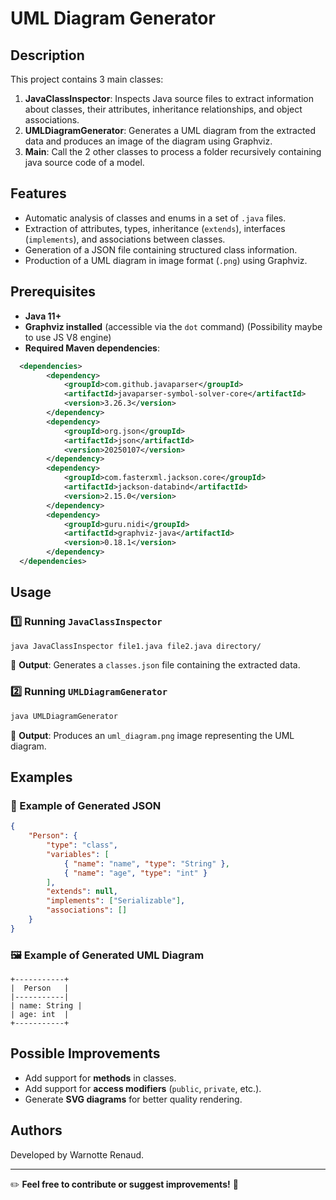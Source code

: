 # UML Diagram Generator

## Description

This project contains 3 main classes:
1. **JavaClassInspector**: Inspects Java source files to extract information about classes, their attributes, inheritance relationships, and object associations.
2. **UMLDiagramGenerator**: Generates a UML diagram from the extracted data and produces an image of the diagram using Graphviz.
3. **Main**: Call the 2 other classes to process a folder recursively containing java source code of a model.


## Features
- Automatic analysis of classes and enums in a set of `.java` files.
- Extraction of attributes, types, inheritance (`extends`), interfaces (`implements`), and associations between classes.
- Generation of a JSON file containing structured class information.
- Production of a UML diagram in image format (`.png`) using Graphviz.

## Prerequisites
- **Java 11+**
- **Graphviz installed** (accessible via the `dot` command) (Possibility maybe to use JS V8 engine)
- **Required Maven dependencies**:

```xml
  <dependencies>
		<dependency>
			<groupId>com.github.javaparser</groupId>
			<artifactId>javaparser-symbol-solver-core</artifactId>
			<version>3.26.3</version>
		</dependency>
		<dependency>
			<groupId>org.json</groupId>
			<artifactId>json</artifactId>
			<version>20250107</version>
		</dependency>
		<dependency>
			<groupId>com.fasterxml.jackson.core</groupId>
			<artifactId>jackson-databind</artifactId>
			<version>2.15.0</version>
		</dependency>
		<dependency>
			<groupId>guru.nidi</groupId>
			<artifactId>graphviz-java</artifactId>
			<version>0.18.1</version>
		</dependency>
  </dependencies>
```

## Usage
### 1️⃣ Running `JavaClassInspector`
```sh
java JavaClassInspector file1.java file2.java directory/
```
📌 **Output**: Generates a `classes.json` file containing the extracted data.

### 2️⃣ Running `UMLDiagramGenerator`
```sh
java UMLDiagramGenerator
```
📌 **Output**: Produces an `uml_diagram.png` image representing the UML diagram.

## Examples
### 📄 Example of Generated JSON
```json
{
    "Person": {
        "type": "class",
        "variables": [
            { "name": "name", "type": "String" },
            { "name": "age", "type": "int" }
        ],
        "extends": null,
        "implements": ["Serializable"],
        "associations": []
    }
}
```

### 🖼 Example of Generated UML Diagram
```
+-----------+
|  Person   |
|-----------|
| name: String |
| age: int  |
+-----------+
```

## Possible Improvements
- Add support for **methods** in classes.
- Add support for **access modifiers** (`public`, `private`, etc.).
- Generate **SVG diagrams** for better quality rendering.

## Authors
Developed by Warnotte Renaud.

---
✏️ **Feel free to contribute or suggest improvements!** 🚀

